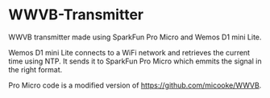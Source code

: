 # WWVB-Transmitter

WWVB transmitter made using SparkFun Pro Micro and Wemos D1 mini Lite.

Wemos D1 mini Lite connects to a WiFi network and retrieves the current time using NTP. It sends it to SparkFun Pro Micro which emmits the signal in the right format.

Pro Micro code is a modified version of https://github.com/micooke/WWVB. 

